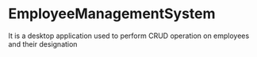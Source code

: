 # EmployeeManagementSystem
It is a desktop application used to perform CRUD operation on employees and their designation
